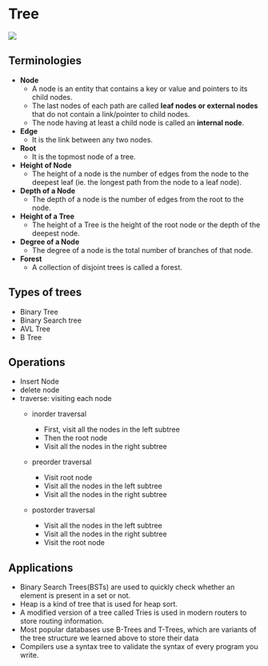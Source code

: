 # Tree

![](image.png)

## Terminologies

* **Node**
  * A node is an entity that contains a key or value and pointers to its child nodes.
  * The last nodes of each path are called **leaf nodes or external nodes** that do not contain a link/pointer to child nodes.
  * The node having at least a child node is called an **internal node**.
* **Edge**
  * It is the link between any two nodes.
* **Root**
  * It is the topmost node of a tree.
* **Height of Node**
  * The height of a node is the number of edges from the node to the deepest leaf (ie. the longest path from the node to a leaf node).
* **Depth of a Node**
  * The depth of a node is the number of edges from the root to the node.
* **Height of a Tree**
  * The height of a Tree is the height of the root node or the depth of the deepest node.
* **Degree of a Node**
  * The degree of a node is the total number of branches of that node.
* **Forest**
  * A collection of disjoint trees is called a forest.

## Types of trees

* Binary Tree
* Binary Search tree
* AVL Tree
* B Tree

## Operations

* Insert Node
* delete node
* traverse: visiting each node
  * inorder traversal

    * First, visit all the nodes in the left subtree
    * Then the root node
    * Visit all the nodes in the right subtree
  * preorder traversal

    * Visit root node
    * Visit all the nodes in the left subtree
    * Visit all the nodes in the right subtree
  * postorder traversal

    * Visit all the nodes in the left subtree
    * Visit all the nodes in the right subtree
    * Visit the root node

## Applications

* Binary Search Trees(BSTs) are used to quickly check whether an element is present in a set or not.
* Heap is a kind of tree that is used for heap sort.
* A modified version of a tree called Tries is used in modern routers to store routing information.
* Most popular databases use B-Trees and T-Trees, which are variants of the tree structure we learned above to store their data
* Compilers use a syntax tree to validate the syntax of every program you write.
